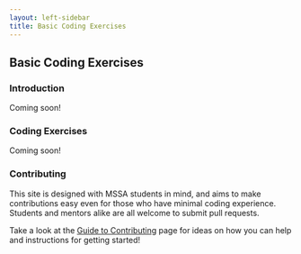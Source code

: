 ```yaml
---
layout: left-sidebar
title: Basic Coding Exercises
---
```


## Basic Coding Exercises

### Introduction

Coming soon!

### Coding Exercises

Coming soon!

### Contributing

This site is designed with MSSA students in mind, and aims to make contributions easy even for those who have minimal coding experience.  Students and mentors alike are all welcome to submit pull requests.

Take a look at the [Guide to Contributing](/contributing.html) page for ideas on how you can help and instructions for getting started!